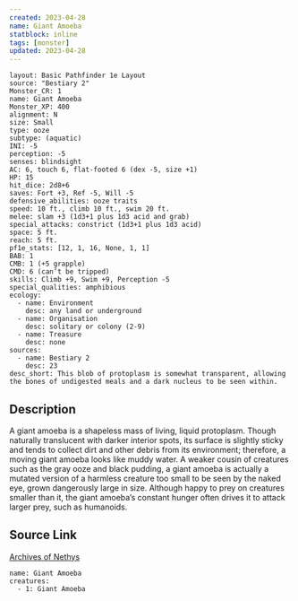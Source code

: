 ```yaml
---
created: 2023-04-28
name: Giant Amoeba
statblock: inline
tags: [monster]
updated: 2023-04-28
---
```

```statblock
layout: Basic Pathfinder 1e Layout
source: "Bestiary 2"
Monster_CR: 1
name: Giant Amoeba
Monster_XP: 400
alignment: N
size: Small
type: ooze
subtype: (aquatic)
INI: -5
perception: -5
senses: blindsight
AC: 6, touch 6, flat-footed 6 (dex -5, size +1)
HP: 15
hit_dice: 2d8+6
saves: Fort +3, Ref -5, Will -5
defensive_abilities: ooze traits
speed: 10 ft., climb 10 ft., swim 20 ft.
melee: slam +3 (1d3+1 plus 1d3 acid and grab)
special_attacks: constrict (1d3+1 plus 1d3 acid)
space: 5 ft.
reach: 5 ft.
pf1e_stats: [12, 1, 16, None, 1, 1]
BAB: 1
CMB: 1 (+5 grapple)
CMD: 6 (can’t be tripped)
skills: Climb +9, Swim +9, Perception -5
special_qualities: amphibious
ecology:
  - name: Environment
    desc: any land or underground
  - name: Organisation
    desc: solitary or colony (2-9)
  - name: Treasure
    desc: none
sources:
  - name: Bestiary 2
    desc: 23
desc_short: This blob of protoplasm is somewhat transparent, allowing the bones of undigested meals and a dark nucleus to be seen within. 
```
## Description
A giant amoeba is a shapeless mass of living, liquid protoplasm. Though naturally translucent with darker interior spots, its surface is slightly sticky and tends to collect dirt and other debris from its environment; therefore, a moving giant amoeba looks like muddy water. A weaker cousin of creatures such as the gray ooze and black pudding, a giant amoeba is actually a mutated version of a harmless creature too small to be seen by the naked eye, grown dangerously large in size. Although happy to prey on creatures smaller than it, the giant amoeba’s constant hunger often drives it to attack larger prey, such as humanoids.
## Source Link
[Archives of Nethys](https://aonprd.com/MonsterDisplay.aspx?ItemName=Giant%20Amoeba)
```encounter-table
name: Giant Amoeba
creatures:
  - 1: Giant Amoeba
```
